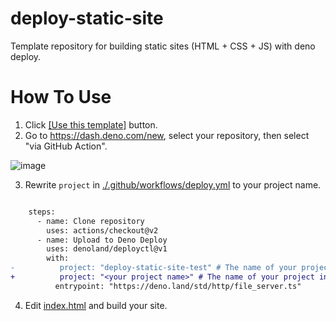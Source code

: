 # deploy-static-site

Template repository for building static sites (HTML + CSS + JS) with deno deploy.

# How To Use

1. Click [[Use this template]](https://github.com/ayame113/deploy-static-site/generate) button.
2. Go to https://dash.deno.com/new, select your repository, then select "via GitHub Action".


![image](https://user-images.githubusercontent.com/40050810/169900711-0b61a6fc-7a32-4f1b-b619-25df89bbf6d5.png)

3. Rewrite `project` in [./.github/workflows/deploy.yml](./.github/workflows/deploy.yml) to your project name.

```diff

    steps:
      - name: Clone repository
        uses: actions/checkout@v2
      - name: Upload to Deno Deploy
        uses: denoland/deployctl@v1
        with:
-          project: "deploy-static-site-test" # The name of your project in deno deploy
+          project: "<your project name>" # The name of your project in deno deploy
          entrypoint: "https://deno.land/std/http/file_server.ts"
```

4. Edit [index.html](./index.html) and build your site.
